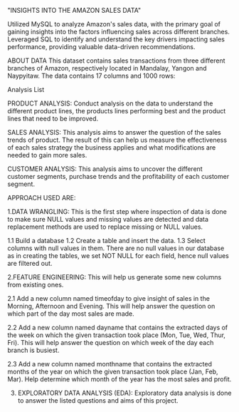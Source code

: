 "INSIGHTS INTO THE AMAZON SALES DATA"

Utilized MySQL to analyze Amazon's sales data, with the primary goal of gaining insights into the factors influencing sales across different branches. Leveraged SQL to identify and understand the key drivers impacting sales performance, providing valuable data-driven recommendations.

ABOUT DATA
This dataset contains sales transactions from three different branches of Amazon, respectively located in Mandalay, Yangon and Naypyitaw. The data contains 17 columns and 1000 rows:

Analysis List

PRODUCT ANALYSIS:
Conduct analysis on the data to understand the different product lines, the products lines performing best and the product lines that need to be improved.

SALES ANALYSIS:
This analysis aims to answer the question of the sales trends of product. The result of this can help us measure the effectiveness of each sales strategy the business applies and what modifications are needed to gain more sales.

CUSTOMER ANALYSIS:
This analysis aims to uncover the different customer segments, purchase trends and the profitability of each customer segment.

APPROACH USED ARE:

1.DATA WRANGLING: This is the first step where inspection of data is done to make sure NULL values and missing values are detected and data replacement methods are used to replace missing or NULL values.

1.1 Build a database
1.2 Create a table and insert the data.
1.3 Select columns with null values in them. There are no null values in our database as in creating the tables, we set NOT  NULL for each field, hence null values are filtered out.

2.FEATURE ENGINEERING: This will help us generate some new columns from existing ones.

2.1 Add a new column named timeofday to give insight of sales in the Morning, Afternoon and Evening. This will help answer the question on which part of the day most sales are made.

2.2 Add a new column named dayname that contains the extracted days of the week on which the given transaction took place (Mon, Tue, Wed, Thur, Fri). This will help answer the question on which week of the day each branch is busiest.

2.3  Add a new column named monthname that contains the extracted months of the year on which the given transaction took place (Jan, Feb, Mar). Help determine which month of the year has the most sales and profit.

3. EXPLORATORY DATA ANALYSIS (EDA): Exploratory data analysis is done to answer the listed questions and aims of this project.
